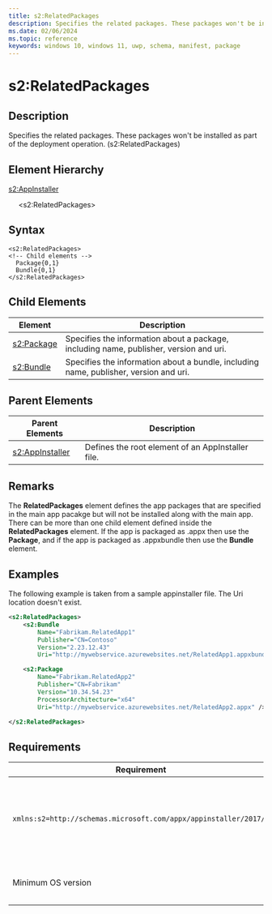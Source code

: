 ```yaml
---
title: s2:RelatedPackages
description: Specifies the related packages. These packages won't be installed as part of the deployment operation. (s2:RelatedPackages)
ms.date: 02/06/2024
ms.topic: reference
keywords: windows 10, windows 11, uwp, schema, manifest, package 
---
```


# s2:RelatedPackages

## Description

Specifies the related packages. These packages won't be installed as part of the deployment operation. (s2:RelatedPackages)

## Element Hierarchy

[s2:AppInstaller](element-s2-appinstaller.md)

&nbsp;&nbsp;&nbsp;&nbsp; &lt;s2:RelatedPackages&gt;

## Syntax

```syntax
<s2:RelatedPackages>
<!-- Child elements -->
  Package{0,1}
  Bundle{0,1}
</s2:RelatedPackages>
```

## Child Elements

| Element | Description |
| -----------| -------------|
| [s2:Package](element-s2-package.md) | Specifies the information about a package, including name, publisher, version and uri. |
| [s2:Bundle](element-s2-bundle.md) | Specifies the information about a bundle, including name, publisher, version and uri. |

## Parent Elements

| Parent Elements | Description |
|-----------------|-------------|
| [s2:AppInstaller](element-s2-optionalpackages.md) | Defines the root element of an AppInstaller file. |

## Remarks

The **RelatedPackages** element defines the app packages that are specified in the main app pacakge but will not be installed along with the main app. There can be more than one child element defined inside the **RelatedPackages** element. If the app is packaged as .appx then use the **Package**, and if the app is packaged as .appxbundle then use the **Bundle** element.

## Examples

The following example is taken from a sample appinstaller file. The Uri location doesn't exist. 

```xml
<s2:RelatedPackages>
    <s2:Bundle
        Name="Fabrikam.RelatedApp1"
        Publisher="CN=Contoso"
        Version="2.23.12.43"
        Uri="http://mywebservice.azurewebsites.net/RelatedApp1.appxbundle" />

    <s2:Package
        Name="Fabrikam.RelatedApp2"
        Publisher="CN=Fabrikam"
        Version="10.34.54.23"
        ProcessorArchitecture="x64"
        Uri="http://mywebservice.azurewebsites.net/RelatedApp2.appx" />

</s2:RelatedPackages>

```

## Requirements

| Requirement | Value |
| ---------------| -------------------------------------------------------------|
| `xmlns:s2=http://schemas.microsoft.com/appx/appinstaller/2017/2` | This namespace is required for features introduced in Windows 10, version 1803. |
| Minimum OS version | Windows 10 version 1803 build 17134 |
